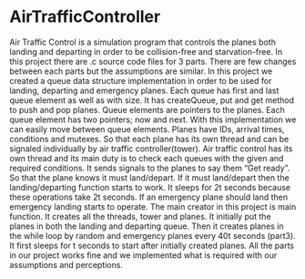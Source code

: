 # AirTrafficController

Air Traffic Control is a simulation program that controls the planes both landing and departing in order to be collision-free and starvation-free. 
In this project there are .c source code files for 3 parts. There are few changes between each parts but the assumptions are similar. In this project we created a queue data structure implementation in order to be used for landing, departing and emergency planes. Each queue has first and last queue element as well as with size. It has createQueue, put and get method to push and pop planes.  Queue elements are pointers to the planes. Each queue element has two pointers; now and next. With this implementation we can easily move between queue elements. Planes have IDs, arrival times, conditions and mutexes. So that each plane has its own thread and can be signaled individually by air traffic controller(tower). Air traffic control has its own thread and its main duty is to  check each queues with the given and required conditions. It sends signals to the planes to say them “Get ready”. So that the plane knows it must land/depart. If it must land/depart then the landing/departing function starts to work. It sleeps for 2t seconds because these operations take 2t seconds. If an emergency plane should land then emergency landing starts to operate. The main creator in this project is main function. It creates all the threads, tower and planes. It initially put the planes in both the landing and departing queue. Then it creates planes in the while loop by random and emergency planes every 40t seconds (part3). It first sleeps for t seconds to start after initially created planes. All the parts in our project works fine and we implemented what is required with our assumptions and perceptions.
